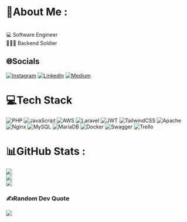 # 💫About Me :
<br>
💻 Software Engineer
<br>
🤹🏿‍♂️ Backend Soldier

## 🌐Socials
[![Instagram](https://img.shields.io/badge/Instagram-%23E4405F.svg?logo=Instagram&logoColor=white)](https://instagram.com/akm.mp_) [![LinkedIn](https://img.shields.io/badge/LinkedIn-%230077B5.svg?logo=linkedin&logoColor=white)](https://linkedin.com/in/akmal-muhammad-pridianto-50a878263) [![Medium](https://img.shields.io/badge/Medium-12100E?logo=medium&logoColor=white)](https://medium.com/@akmalmp241) 

# 💻Tech Stack
![PHP](https://img.shields.io/badge/php-%23777BB4.svg?style=for-the-badge&logo=php&logoColor=white) ![JavaScript](https://img.shields.io/badge/javascript-%23323330.svg?style=for-the-badge&logo=javascript&logoColor=%23F7DF1E) ![AWS](https://img.shields.io/badge/AWS-%23FF9900.svg?style=for-the-badge&logo=amazon-aws&logoColor=white) ![Laravel](https://img.shields.io/badge/laravel-%23FF2D20.svg?style=for-the-badge&logo=laravel&logoColor=white) ![JWT](https://img.shields.io/badge/JWT-black?style=for-the-badge&logo=JSON%20web%20tokens) ![TailwindCSS](https://img.shields.io/badge/tailwindcss-%2338B2AC.svg?style=for-the-badge&logo=tailwind-css&logoColor=white) ![Apache](https://img.shields.io/badge/apache-%23D42029.svg?style=for-the-badge&logo=apache&logoColor=white) ![Nginx](https://img.shields.io/badge/nginx-%23009639.svg?style=for-the-badge&logo=nginx&logoColor=white) ![MySQL](https://img.shields.io/badge/mysql-%2300f.svg?style=for-the-badge&logo=mysql&logoColor=white) ![MariaDB](https://img.shields.io/badge/MariaDB-003545?style=for-the-badge&logo=mariadb&logoColor=white) ![Docker](https://img.shields.io/badge/docker-%230db7ed.svg?style=for-the-badge&logo=docker&logoColor=white) ![Swagger](https://img.shields.io/badge/-Swagger-%23Clojure?style=for-the-badge&logo=swagger&logoColor=white) ![Trello](https://img.shields.io/badge/Trello-%23026AA7.svg?style=for-the-badge&logo=Trello&logoColor=white)
# 📊GitHub Stats :
![](https://github-readme-stats.vercel.app/api?username=akmmp241&theme=radical&hide_border=true&include_all_commits=false&count_private=false)<br/>
![](https://github-readme-streak-stats.herokuapp.com/?user=akmmp241&theme=radical&hide_border=true)<br/>
![](https://github-readme-stats.vercel.app/api/top-langs/?username=akmmp241&theme=radical&hide_border=true&include_all_commits=false&count_private=false&layout=compact)

### ✍️Random Dev Quote
![](https://quotes-github-readme.vercel.app/api?type=horizontal&theme=radical)
